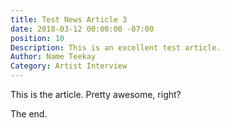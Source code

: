 ```yaml
---
title: Test News Article 3
date: 2018-03-12 00:00:00 -07:00
position: 10
Description: This is an excellent test article.
Author: Name Teekay
Category: Artist Interview
---
```


This is the article. Pretty awesome, right?

The end.
